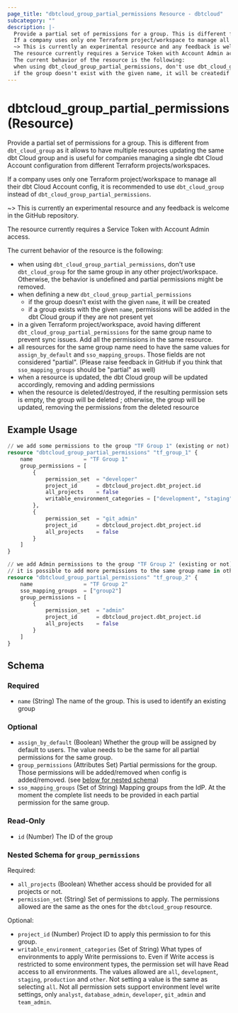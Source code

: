 ```yaml
---
page_title: "dbtcloud_group_partial_permissions Resource - dbtcloud"
subcategory: ""
description: |-
  Provide a partial set of permissions for a group. This is different from dbt_cloud_group as it allows to have multiple resources updating the same dbt Cloud group and is useful for companies managing a single dbt Cloud Account configuration from different Terraform projects/workspaces.
  If a company uses only one Terraform project/workspace to manage all their dbt Cloud Account config, it is recommended to use dbt_cloud_group instead of dbt_cloud_group_partial_permissions.
  ~> This is currently an experimental resource and any feedback is welcome in the GitHub repository.
  The resource currently requires a Service Token with Account Admin access.
  The current behavior of the resource is the following:
  when using dbt_cloud_group_partial_permissions, don't use dbt_cloud_group for the same group in any other project/workspace. Otherwise, the behavior is undefined and partial permissions might be removed.when defining a new dbt_cloud_group_partial_permissions
  if the group doesn't exist with the given name, it will be createdif a group exists with the given name, permissions will be added in the dbt Cloud group if they are not present yetin a given Terraform project/workspace, avoid having different dbt_cloud_group_partial_permissions for the same group name to prevent sync issues. Add all the permissions in the same resource.all resources for the same group name need to have the same values for assign_by_default and sso_mapping_groups. Those fields are not considered "partial". (Please raise feedback in GitHub if you think that sso_mapping_groups should be "partial" as well)when a resource is updated, the dbt Cloud group will be updated accordingly, removing and adding permissionswhen the resource is deleted/destroyed, if the resulting permission sets is empty, the group will be deleted ; otherwise, the group will be updated, removing the permissions from the deleted resource
---
```


# dbtcloud_group_partial_permissions (Resource)


Provide a partial set of permissions for a group. This is different from `dbt_cloud_group` as it allows to have multiple resources updating the same dbt Cloud group and is useful for companies managing a single dbt Cloud Account configuration from different Terraform projects/workspaces.

If a company uses only one Terraform project/workspace to manage all their dbt Cloud Account config, it is recommended to use `dbt_cloud_group` instead of `dbt_cloud_group_partial_permissions`.

~> This is currently an experimental resource and any feedback is welcome in the GitHub repository.

The resource currently requires a Service Token with Account Admin access.

The current behavior of the resource is the following:

- when using `dbt_cloud_group_partial_permissions`, don't use `dbt_cloud_group` for the same group in any other project/workspace. Otherwise, the behavior is undefined and partial permissions might be removed.
- when defining a new `dbt_cloud_group_partial_permissions`
  - if the group doesn't exist with the given `name`, it will be created
  - if a group exists with the given `name`, permissions will be added in the dbt Cloud group if they are not present yet
- in a given Terraform project/workspace, avoid having different `dbt_cloud_group_partial_permissions` for the same group name to prevent sync issues. Add all the permissions in the same resource. 
- all resources for the same group name need to have the same values for `assign_by_default` and `sso_mapping_groups`. Those fields are not considered "partial". (Please raise feedback in GitHub if you think that `sso_mapping_groups` should be "partial" as well)
- when a resource is updated, the dbt Cloud group will be updated accordingly, removing and adding permissions
- when the resource is deleted/destroyed, if the resulting permission sets is empty, the group will be deleted ; otherwise, the group will be updated, removing the permissions from the deleted resource

## Example Usage

```terraform
// we add some permissions to the group "TF Group 1" (existing or not) to  a new project 
resource "dbtcloud_group_partial_permissions" "tf_group_1" {
	name  				= "TF Group 1"
	group_permissions = [
		{
			permission_set 	= "developer"
			project_id    	= dbtcloud_project.dbt_project.id
			all_projects  	= false
			writable_environment_categories = ["development", "staging"]
		},
		{
			permission_set 	= "git_admin"
			project_id    	= dbtcloud_project.dbt_project.id
			all_projects  	= false
		}
	]
}

// we add Admin permissions to the group "TF Group 2" (existing or not) to  a new project 
// it is possible to add more permissions to the same group name in other Terraform projects/workspaces, using another `dbtcloud_group_partial_permissions` resource
resource "dbtcloud_group_partial_permissions" "tf_group_2" {
	name  				= "TF Group 2"
	sso_mapping_groups 	= ["group2"]
	group_permissions = [
		{
			permission_set 	= "admin"
			project_id    	= dbtcloud_project.dbt_project.id
			all_projects  	= false
		}
	]
}
```

<!-- schema generated by tfplugindocs -->
## Schema

### Required

- `name` (String) The name of the group. This is used to identify an existing group

### Optional

- `assign_by_default` (Boolean) Whether the group will be assigned by default to users. The value needs to be the same for all partial permissions for the same group.
- `group_permissions` (Attributes Set) Partial permissions for the group. Those permissions will be added/removed when config is added/removed. (see [below for nested schema](#nestedatt--group_permissions))
- `sso_mapping_groups` (Set of String) Mapping groups from the IdP. At the moment the complete list needs to be provided in each partial permission for the same group.

### Read-Only

- `id` (Number) The ID of the group

<a id="nestedatt--group_permissions"></a>
### Nested Schema for `group_permissions`

Required:

- `all_projects` (Boolean) Whether access should be provided for all projects or not.
- `permission_set` (String) Set of permissions to apply. The permissions allowed are the same as the ones for the `dbtcloud_group` resource.

Optional:

- `project_id` (Number) Project ID to apply this permission to for this group.
- `writable_environment_categories` (Set of String) What types of environments to apply Write permissions to. 
Even if Write access is restricted to some environment types, the permission set will have Read access to all environments. 
The values allowed are `all`, `development`, `staging`, `production` and `other`. 
Not setting a value is the same as selecting `all`. 
Not all permission sets support environment level write settings, only `analyst`, `database_admin`, `developer`, `git_admin` and `team_admin`.
